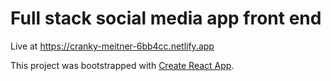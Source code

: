 # Full stack social media app front end 

Live at https://cranky-meitner-6bb4cc.netlify.app


This project was bootstrapped with [Create React App](https://github.com/facebook/create-react-app).

